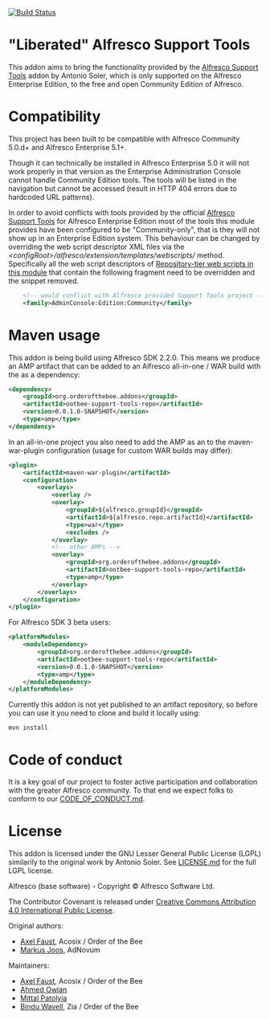 [![Build Status](https://travis-ci.org/AFaust/ootbee-support-tools.svg?branch=master)](https://travis-ci.org/AFaust/ootbee-support-tools)

# "Liberated" Alfresco Support Tools
This addon aims to bring the functionality provided by the [Alfresco Support Tools](https://github.com/Alfresco/alfresco-support-tools) addon by Antonio Soler, which is only supported on the Alfresco Enterprise Edition, to the free and open Community Edition of Alfresco.

# Compatibility

This project has been built to be compatible with Alfresco Community 5.0.d+ and Alfresco Enterprise 5.1+.

Though it can technically be installed in Alfresco Enterprise 5.0 it will not work properly in that version as the Enterprise Administration Console cannot handle Community Edition tools. The tools will be listed in the navigation but cannot be accessed (result in HTTP 404 errors due to hardcoded URL patterns).

In order to avoid conflicts with tools provided by the official [Alfresco Support Tools](https://github.com/Alfresco/alfresco-support-tools) for Alfresco Enterprise Edition most of the tools this module provides have been configured to be "Community-only", that is they will not show up in an Enterprise Edition system. This behaviour can be changed by overriding the web script descriptor XML files via the *&lt;configRoot&gt;/alfresco/extension/templates/webscripts/* method. Specifically all the web script descriptors of [Repository-tier web scripts in this module](https://github.com/AFaust/ootbee-support-tools/tree/master/repository/src/main/amp/config/alfresco/templates/webscripts/org/orderofthebee/ootbee-support-tools/admin) that contain the following fragment need to be overridden and the snippet removed.

```xml
    <!-- would conflict with Alfresco provided Support Tools project -->
    <family>AdminConsole:Edition:Community</family>    
```

# Maven usage

This addon is being build using Alfresco SDK 2.2.0. This means we produce an AMP artifact that can be added to an Alfresco all-in-one / WAR build with the as a dependency:

```xml
<dependency>
    <groupId>org.orderofthebee.addons</groupId>
    <artifactId>ootbee-support-tools-repo</artifactId>
    <version>0.0.1.0-SNAPSHOT</version>
    <type>amp</type>
</dependency>
```

In an all-in-one project you also need to add the AMP as an <overlay> to the maven-war-plugin configuration (usage for custom WAR builds may differ):

```xml
<plugin>
    <artifactId>maven-war-plugin</artifactId>
    <configuration>
        <overlays>
            <overlay />
            <overlay>
                <groupId>${alfresco.groupId}</groupId>
                <artifactId>${alfresco.repo.artifactId}</artifactId>
                <type>war</type>
                <excludes />
            </overlay>
            <!-- other AMPs -->
            <overlay>
                <groupId>org.orderofthebee.addons</groupId>
                <artifactId>ootbee-support-tools-repo</artifactId>
                <type>amp</type>
            </overlay>
        </overlays>
    </configuration>
</plugin>
``` 

For Alfresco SDK 3 beta users:

```xml
<platformModules>
    <moduleDependency>
        <groupId>org.orderofthebee.addons</groupId>
        <artifactId>ootbee-support-tools-repo</artifactId>
        <version>0.0.1.0-SNAPSHOT</version>
        <type>amp</type>
    </moduleDependency>
</platformModules>
```

Currently this addon is not yet published to an artifact repository, so before you can use it you need to clone and build it locally using:

```
mvn install
```

# Code of conduct
It is a key goal of our project to foster active participation and collaboration with the greater Alfresco community. To that end we expect folks to conform to our [CODE_OF_CONDUCT.md](./CODE_OF_CONDUCT.md).

# License
This addon is licensed under the GNU Lesser General Public License (LGPL) similarily to the original work by Antonio Soler. See [LICENSE.md](./LICENSE.md) for the full LGPL license.

Alfresco (base software) - Copyright &copy; Alfresco Software Ltd.

The Contributor Covenant is released under [Creative Commons Attribution 4.0 International Public License](https://github.com/ContributorCovenant/contributor_covenant/blob/master/LICENSE.md).

Original authors:

- [Axel Faust](https://github.com/AFaust), Acosix / Order of the Bee
- [Markus Joos](https://github.com/mrksjs), AdNovum

Maintainers:

- [Axel Faust](https://github.com/AFaust), Acosix / Order of the Bee
- [Ahmed Owian](https://github.com/ahmedowian)
- [Mittal Patolyia](https://github.com/mits2013)
- [Bindu Wavell](https://github.com/binduwavell), Zia / Order of the Bee
